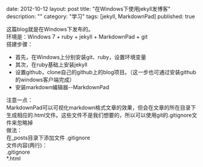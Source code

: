date: 2012-10-12
layout: post
title: "在Windows下使用jekyll发博客"
description: ""
category: "学习"
tags: [jekyll, MarkdownPad]
published: true

这篇blog就是在Windows下发布的。  
环境是：Windows 7 + ruby + jekyll + MarkdownPad + git  
搭建步骤：

* 首先，在Windows上分别安装git、ruby，设置环境变量
* 其次，在ruby基础上安装jekyll
* 设置github，clone自己的github上的blog项目。（这一步也可通过安装github的windows客户端完成）
* 安装markdown编辑器--MarkdownPad

注意一点：  
MarkdownPad可以可视化markdown格式文章的效果，但会在文章的所在目录下生成相应的.html文件。这些文件不是我们想要的，所以可以使用git的.gitignore文件来忽略掉  
做法：  
在_posts目录下添加文件 .gitignore  
文件内容(两行)：  
.gitignore  
*.html
